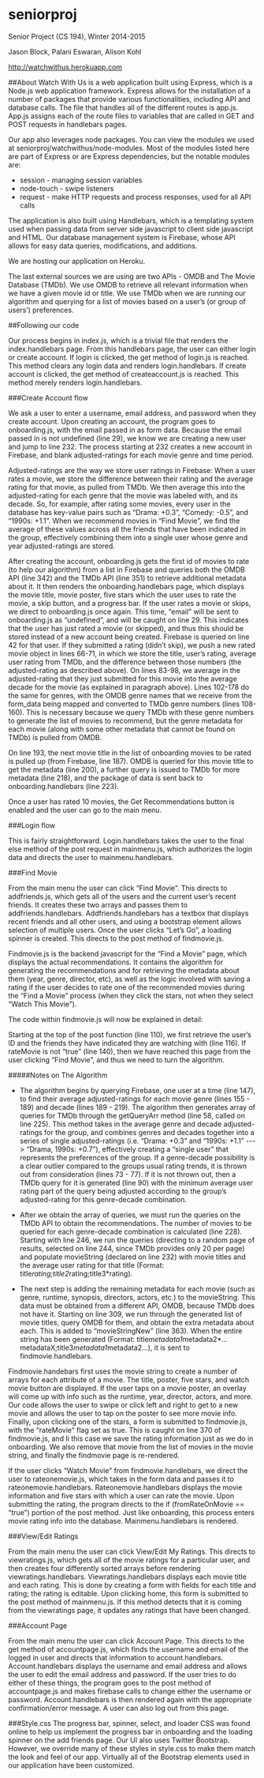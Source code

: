 # seniorproj
Senior Project (CS 194), Winter 2014-2015

Jason Block, Palani Eswaran, Alison Kohl

http://watchwithus.herokuapp.com

##About
Watch With Us is a web application built using Express, which is a Node.js web application framework. Express allows for the installation of a number of packages that provide various functionalities, including API and database calls. The file that handles all of the different routes is app.js. App.js assigns each of the route files to variables that are called in GET and POST requests in handlebars pages.

Our app also leverages node packages. You can view the modules we used at seniorproj/watchwithus/node-modules. Most of the modules listed here are part of Express or are Express dependencies, but the notable modules are:
* session - managing session variables
* node-touch - swipe listeners
* request - make HTTP requests and process responses, used for all API calls

The application is also built using Handlebars, which is a templating system used when passing data from server side javascript to client side javascript and HTML.
Our database management system is Firebase, whose API allows for easy data queries, modifications, and additions.

We are hosting our application on Heroku.

The last external sources we are using are two APIs - OMDB and The Movie Database (TMDb). We use OMDB to retrieve all relevant information when we have a given movie id or title. We use TMDb when we are running our algorithm and querying for a list of movies based on a user’s (or group of users’) preferences.


##Following our code

Our process begins in index.js, which is a trivial file that renders the index.handlebars page. From this handlebars page, the user can either login or create account. If login is clicked, the get method of login.js is reached. This method clears any login data and renders login.handlebars. If create account is clicked, the get method of createaccount.js is reached. This method merely renders login.handlebars.

###Create Account flow

We ask a user to enter a username, email address, and password when they create account. Upon creating an account, the program goes to onboarding.js, with the email passed in as form data. Because the email passed in is not undefined (line 29), we know we are creating a new user and jump to line 232. The process starting at 232 creates a new account in Firebase, and blank adjusted-ratings for each movie genre and time period.

Adjusted-ratings are the way we store user ratings in Firebase: When a user rates a movie, we store the difference between their rating and the average rating for that movie, as pulled from TMDb. We then average this into the adjusted-rating for each genre that the movie was labeled with, and its decade. So, for example, after rating some movies, every user in the database has key-value pairs such as “Drama: +0.3”, “Comedy: -0.5”, and “1990s: +1.1”. When we recommend movies in “Find Movie”, we find the average of these values across all the friends that have been indicated in the group, effectively combining them into a single user whose genre and year adjusted-ratings are stored.

After creating the account, onboarding.js gets the first id of movies to rate (to help our algorithm) from a list in Firebase and queries both the OMDB API (line 342) and the TMDb API (line 351) to retrieve additional metadata about it. It then renders the onboarding.handlebars page, which displays the movie title, movie poster, five stars which the user uses to rate the movie, a skip button, and a progress bar. If the user rates a movie or skips, we direct to onboarding.js once again. This time, “email” will be sent to onboarding.js as “undefined”, and will be caught on line 29. This indicates that the user has just rated a movie (or skipped), and thus this should be stored instead of a new account being created. Firebase is queried on line 42 for that user. If they submitted a rating (didn’t skip), we push a new rated movie object in lines 66-71, in which we store the title, user’s rating, average user rating from TMDb, and the difference between those numbers (the adjusted-rating as described above). On lines 83-98, we average in the adjusted-rating that they just submitted for this movie into the average decade for the movie (as explained in paragraph above). Lines 102-178 do the same for genres, with the OMDB genre names that we receive from the form_data being mapped and converted to TMDb genre numbers (lines 108-160). This is necessary because we query TMDb with these genre numbers to generate the list of movies to recommend, but the genre metadata for each movie (along with some other metadata that cannot be found on TMDb) is pulled from OMDB.

On line 193, the next movie title in the list of onboarding movies to be rated is pulled up (from Firebase, line 187). OMDB is queried for this movie title to get the metadata (line 200), a further query is issued to TMDb for more metadata (line 218), and the package of data is sent back to onboarding.handlebars (line 223).

Once a user has rated 10 movies, the Get Recommendations button is enabled and the user can go to the main menu.


###Login flow

This is fairly straightforward. Login.handlebars takes the user to the final else method of the post request in mainmenu.js, which authorizes the login data and directs the user to mainmenu.handlebars.


###Find Movie

From the main menu the user can click “Find Movie”. This directs to addfriends.js, which gets all of the users and the current user’s recent friends. It creates these two arrays and passes them to addfriends.handlebars. Addfriends.handlebars has a textbox that displays recent friends and all other users, and using a bootstrap element allows selection of multiple users. Once the user clicks “Let’s Go”, a loading spinner is created. This directs to the post method of findmovie.js.

Findmovie.js is the backend javascript for the “Find a Movie” page, which displays the actual recommendations. It contains the algorithm for generating the recommendations and for retrieving the metadata about them (year, genre, director, etc), as well as the logic involved with saving a rating if the user decides to rate one of the recommended movies during the “Find a Movie” process (when they click the stars, not when they select “Watch This Movie”).

The code within findmovie.js will now be explained in detail:

Starting at the top of the post function (line 110), we first retrieve the user’s ID and the friends they have indicated they are watching with (line 116). If rateMovie is not “true” (line 140), then we have reached this page from the user clicking “Find Movie”, and thus we need to turn the algorithm.

#####Notes on The Algorithm
- The algorithm begins by querying Firebase, one user at a time (line 147), to find their average adjusted-ratings for each movie genre (lines 155 - 189) and decade (lines 189 - 219).
The algorithm then generates array of queries for TMDb through the getQueryArr method (line 58, called on line 225). This method takes in the average genre and decade adjusted-ratings for the group, and combines genres and decades together into a series of single adjusted-ratings (i.e. “Drama: +0.3” and “1990s: +1.1” --->  “Drama, 1990s: +0.7”), effectively creating a “single user” that represents the preferences of the group. If a genre-decade possibility is a clear outlier compared to the groups usual rating trends, it is thrown out from consideration (lines 73 - 77). If it is not thrown out, then a TMDb query for it is generated (line 90) with the minimum average user rating part of the query being adjusted according to the group’s adjusted-rating for this genre-decade combination.

- After we obtain the array of queries, we must run the queries on the TMDb API to obtain the recommendations. The number of movies to be queried for each genre-decade combination is calculated (line 228). Starting with line 246, we run the queries (directing to a random page of results, selected on line 244, since TMDb provides only 20 per page) and populate movieString (declared on line 232) with movie titles and the average user rating for that title (Format: title*rating;title2*rating;title3*rating).

- The next step is adding the remaining metadata for each movie (such as genre, runtime, synopsis, directors, actors, etc.) to the movieString. This data must be obtained from a different API, OMDB, because TMDb does not have it. Starting on line 309, we run through the generated list of movie titles, query OMDB for them, and obtain the extra metadata about each. This is added to “movieStringNew” (line 363). When the entire string has been generated (Format: title*metadata1*metadata2*…metadataX;title3*metadata1*metadata2…), it is sent to findmovie.handlebars.

Findmovie.handebars first uses the movie string to create a number of arrays for each attribute of a movie. The title, poster, five stars, and watch movie button are displayed. If the user taps on a movie poster, an overlay will come up with info such as the runtime, year, director, actors, and more. Our code allows the user to swipe or click left and right to get to a new movie and allows the user to tap on the poster to see more movie info. Finally, upon clicking one of the stars, a form is submitted to findmovie.js, with the “rateMovie” flag set as true. This is caught on line 370 of findmovie.js, and Ii this case we save the rating information just as we do in onboarding. We also remove that movie from the list of movies in the movie string, and finally the findmovie page is re-rendered.

If the user clicks “Watch Movie” from findmovie.handlebars, we direct the user to rateonemovie.js, which takes in the form data and passes it to rateonemovie.handlebars. Rateonemovie.handlebars displays the movie information and five stars with which a user can rate the movie. Upon submitting the rating, the program directs to the if (fromRateOnMovie == “true”) portion of the post method. Just like onboarding, this process enters movie rating info into the database. Mainmenu.handlebars is rendered.

###View/Edit Ratings

From the main menu the user can click View/Edit My Ratings. This directs to viewratings.js, which gets all of the movie ratings for a particular user, and then creates four differently sorted arrays before rendering viewratings.handlebars. Viewratings.handlebars displays each movie title and each rating. This is done by creating a form with fields for each title and rating; the rating is editable. Upon clicking home, this form is submitted to the post method of mainmenu.js. If this method detects that it is coming from the viewratings page, it updates any ratings that have been changed.


###Account Page

From the main menu the user can click Account Page. This directs to the get method of accountpage.js, which finds the username and email of the logged in user and directs that information to account.handlebars. Account.handlebars displays the username and email address and allows the user to edit the email address and password. If the user tries to do either of these things, the program goes to the post method of accountpage.js and makes firebase calls to change either the username or password. Account.handlebars is then rendered again with the appropriate confirmation/error message.
A user can also log out from this page.

###Style.css
The progress bar, spinner, select, and loader CSS was found online to help us implement the progress bar in onboarding and the loading spinner on the add friends page. Our UI also uses Twitter Bootstrap. However, we override many of these styles in style.css to make them match the look and feel of our app. Virtually all of the Bootstrap elements used in our application have been customized.

